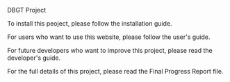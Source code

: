 DBGT Project

To install this peoject, please follow the installation guide.

For users who want to use this website, please follow the user's guide.

For future developers who want to improve this project, please read the developer's guide.

For the full details of this project, please read the Final Progress Report file.
